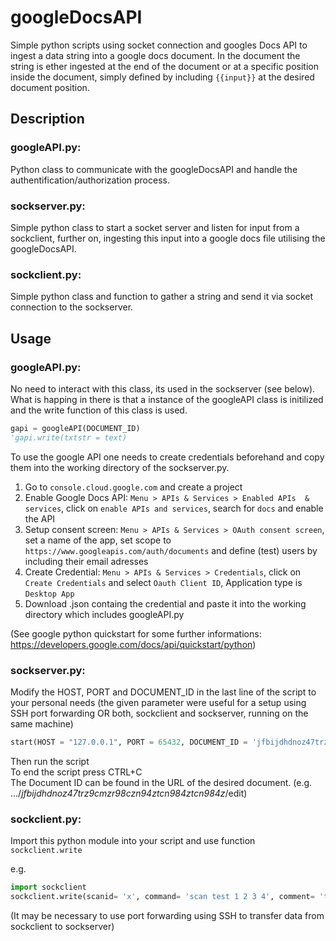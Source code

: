 # googleDocsAPI

 Simple python scripts using socket connection and googles Docs API to ingest a data string into a google docs document. In the document the string is ether ingested at the end of the document or at a specific position inside the document, simply defined by including ``{{input}}`` at the desired document position.
 
## Description

### googleAPI.py:  
Python class to communicate with the googleDocsAPI and handle the authentification/authorization process. 

### sockserver.py:  
Simple python class to start a socket server and listen for input from a sockclient, further on, ingesting this input into a google docs file utilising the googleDocsAPI.

### sockclient.py:
Simple python class and function to gather a string and send it via socket connection to the sockserver.

## Usage

### googleAPI.py:  
No need to interact with this class, its used in the sockserver (see below). What is happing in there is that a instance of the googleAPI class is initilized and the write function of this class is used.  
````python
gapi = googleAPI(DOCUMENT_ID)
'gapi.write(txtstr = text)
````

To use the google API one needs to create credentials beforehand and copy them into the working directory of the sockserver.py.  
1. Go to ``console.cloud.google.com`` and create a project
2. Enable Google Docs API: ``Menu > APIs & Services > Enabled APIs  & services``, click on ``enable APIs and services``, search for ``docs`` and enable the API
3. Setup consent screen: ``Menu > APIs & Services > OAuth consent screen``, set a name of the app, set scope to ``https://www.googleapis.com/auth/documents`` and define (test) users by including their email adresses
4. Create Credential: ``Menu > APIs & Services > Credentials``, click  on ``Create Credentials`` and select ``Oauth Client ID``, Application type is ``Desktop App``
5. Download .json containg the credential and paste it into the working directory which includes googleAPI.py

(See google python quickstart for some further informations: https://developers.google.com/docs/api/quickstart/python)

### sockserver.py:  
Modify the HOST, PORT and DOCUMENT_ID in the last line of the script to your personal needs (the given parameter were useful for a setup using SSH port forwarding OR both, sockclient and sockserver, running on the same machine)

````python 
start(HOST = "127.0.0.1", PORT = 65432, DOCUMENT_ID = 'jfbijdhdnoz47trz9cmzr98czn94ztcn984ztcn984z') 
````

Then run the script  
To end the script press CTRL+C  
The Document ID can be found in the URL of the desired document. (e.g. .../*jfbijdhdnoz47trz9cmzr98czn94ztcn984ztcn984z*/edit)

### sockclient.py:
Import this python module into your script and use function ``sockclient.write``  

e.g.   
````python 
import sockclient
sockclient.write(scanid= 'x', command= 'scan test 1 2 3 4', comment= 'test comment', HOST = '127.0.0.1', PORT = 65432)
````

(It may be necessary to use port forwarding using SSH to transfer data from sockclient to sockserver)
